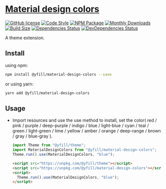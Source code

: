 # [Material design colors](https://yfill.cn/material-design-colors)

[![GitHub license][mit]][mit-url]
[![Code Style][code-style]][code-style-url]
[![NPM Package][npm]][npm-url]
[![Monthly Downloads][md]][md-url]
[![Build Size][build-size]][build-size-url]
[![Dependencies Status][dependencies-status]][dependencies-status-url]
[![DevDependencies Status][dev-dependencies-status]][dev-dependencies-status-url]

A theme extension.

## Install

using npm:

```sh
npm install @yfill/material-design-colors --save
```

or using yarn:

```sh
yarn add @yfill/material-design-colors
```

## Usage

- Import resources and use the use method to install, set the color( red / pink / purple / deep-purple / indigo / blue / light-blue / cyan / teal / green / light-green / lime / yellow / amber / orange / deep-range / brown / gray / blue-gray ).

  ```js
  import Theme from "@yfill/theme";
  import MaterialDesignColors from "@yfill/material-design-colors";
  Theme.run().use(MaterialDesignColors, "blue");
  ```

  ```html
  <script src="https://unpkg.com/@yfill/theme"></script>
  <script src="https://unpkg.com/@yfill/material-design-colors"></script>
  <script>
    Theme.run().use(MaterialDesignColors, "blue");
  </script>
  ```
[mit]:https://img.shields.io/badge/license-MIT-blue.svg
[mit-url]:https://github.com/Yfill/material-design-colors/blob/main/LICENSE
[code-style]: https://img.shields.io/badge/code_style-airbnb-brightgreen
[code-style-url]: https://www.npmjs.com/package/eslint-config-airbnb
[md]: https://badgen.net/npm/dm/@yfill/material-design-colors
[md-url]: https://npmcharts.com/compare/@yfill/material-design-colors?minimal=true
[npm]: https://img.shields.io/npm/v/@yfill/material-design-colors.svg
[npm-url]: https://www.npmjs.com/package/@yfill/material-design-colors
[build-size]: https://badgen.net/bundlephobia/minzip/@yfill/material-design-colors
[build-size-url]: https://bundlephobia.com/result?p=@yfill/material-design-colors
[dependencies-status]: https://david-dm.org/Yfill/material-design-colors/status.svg
[dependencies-status-url]: https://david-dm.org/Yfill/material-design-colors
[dev-dependencies-status]: https://david-dm.org/Yfill/material-design-colors/dev-status.svg
[dev-dependencies-status-url]: https://david-dm.org/Yfill/material-design-colors?type=dev
